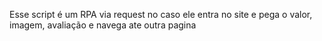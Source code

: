 Esse script é um RPA via request no caso ele entra no site e pega o valor, imagem, avaliação e navega ate outra pagina 
